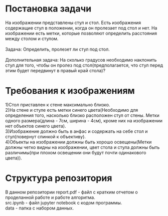 # Постановка задачи

На изображении представлены стул и стол. Есть изображения содержащие стул в положении, когда он пролезает под стол и нет. На изображении есть метки, которые позволяют определить расстояния между столом и стулом.<br /><br />
Задача: Определить, пролезет ли стул под стол.<br /><br />
Дополнительная задача: На сколько градусов необходимо наклонить стул для того, чтобы он пролез под стол(предполагается, что стул перед этим будет передвинут в правый край стола)?

# Требования к изображениям

1)Стол приставлен к стене максимально близко.<br />
2)На стене и стуле есть метки синего цвета(Необходимо для определения того, насколько близко расположен стул от стены. Метки одного размера(длина - 7см, ширина - 4см), кроме них на изображении нет объектов синего цвета).<br />
3)Изображение должно быть в анфас и содержать на себе стол и стул(повернут спинкой к объективу).<br />
4)Объекты на изображении должны быть хорошо освещены(Метки должны четко видны на изображении, цвет стола и стула должны быть различимы(при плохом освещении они будут почти одинакового цвета)).

# Структура репозитория

В данном репозитории report.pdf - файл с кратким отчетом о проделанной работе и работе алгоритма.<br />
src.ipynb - файл jupyter notebook с кодом программы.<br />
data - папка с набором данных.
